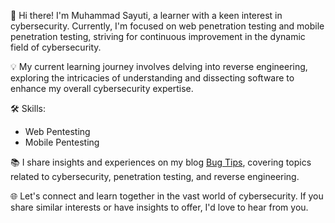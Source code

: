 👋 Hi there! I'm Muhammad Sayuti, a learner with a keen interest in cybersecurity. Currently, I'm focused on web penetration testing and mobile penetration testing, striving for continuous improvement in the dynamic field of cybersecurity.

💡 My current learning journey involves delving into reverse engineering, exploring the intricacies of understanding and dissecting software to enhance my overall cybersecurity expertise.

🛠️ Skills:
- Web Pentesting
- Mobile Pentesting

📚 I share insights and experiences on my blog [Bug Tips](https://bug.tips), covering topics related to cybersecurity, penetration testing, and reverse engineering.

🌐 Let's connect and learn together in the vast world of cybersecurity. If you share similar interests or have insights to offer, I'd love to hear from you.
